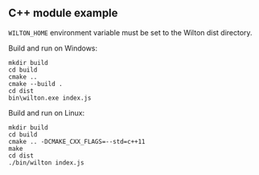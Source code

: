 C++ module example
------------------

`WILTON_HOME` environment variable must be set to the Wilton dist directory.

Build and run on Windows:

    mkdir build
    cd build
    cmake ..
    cmake --build .
    cd dist
    bin\wilton.exe index.js

Build and run on Linux:

    mkdir build
    cd build
    cmake .. -DCMAKE_CXX_FLAGS=--std=c++11
    make
    cd dist
    ./bin/wilton index.js
